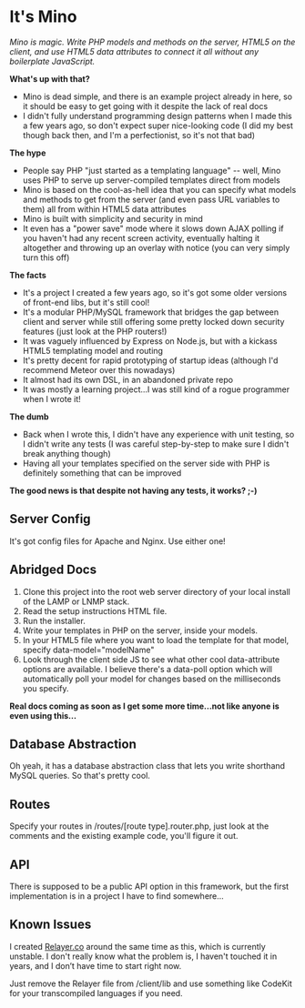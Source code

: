It's Mino
=========

_Mino is magic. Write PHP models and methods on the server, HTML5 on the client, and use HTML5 data attributes to connect it all without any boilerplate JavaScript._

__What's up with that?__
- Mino is dead simple, and there is an example project already in here, so it should be easy to get going with it despite the lack of real docs
- I didn't fully understand programming design patterns when I made this a few years ago, so don't expect super nice-looking code (I did my best though back then, and I'm a perfectionist, so it's not that bad)

__The hype__
- People say PHP "just started as a templating language" -- well, Mino uses PHP to serve up server-compiled templates direct from models
- Mino is based on the cool-as-hell idea that you can specify what models and methods to get from the server (and even pass URL variables to them) all from within HTML5 data attributes 
- Mino is built with simplicity and security in mind
- It even has a "power save" mode where it slows down AJAX polling if you haven't had any recent screen activity, eventually halting it altogether and throwing up an overlay with notice (you can very simply turn this off)

__The facts__
- It's a project I created a few years ago, so it's got some older versions of front-end libs, but it's still cool!
- It's a modular PHP/MySQL framework that bridges the gap between client and server while still offering some pretty locked down security features (just look at the PHP routers!)
- It was vaguely influenced by Express on Node.js, but with a kickass HTML5 templating model and routing
- It's pretty decent for rapid prototyping of startup ideas (although I'd recommend Meteor over this nowadays)
- It almost had its own DSL, in an abandoned private repo
- It was mostly a learning project...I was still kind of a rogue programmer when I wrote it!

__The dumb__
- Back when I wrote this, I didn't have any experience with unit testing, so I didn't write any tests (I was careful step-by-step to make sure I didn't break anything though)
- Having all your templates specified on the server side with PHP is definitely something that can be improved

__The good news is that despite not having any tests, it works? ;-)__

Server Config
-------------
It's got config files for Apache and Nginx. Use either one!

Abridged Docs
-------------
1. Clone this project into the root web server directory of your local install of the LAMP or LNMP stack.
2. Read the setup instructions HTML file.
3. Run the installer.
4. Write your templates in PHP on the server, inside your models.
5. In your HTML5 file where you want to load the template for that model, specify data-model="modelName"
6. Look through the client side JS to see what other cool data-attribute options are available. I believe there's a data-poll option which will automatically poll your model for changes based on the milliseconds you specify.

__Real docs coming as soon as I get some more time...not like anyone is even using this...__

Database Abstraction
--------------------
Oh yeah, it has a database abstraction class that lets you write shorthand MySQL queries. So that's pretty cool.

Routes
------
Specify your routes in /routes/[route type].router.php, just look at the comments and the existing example code, you'll figure it out.

API
---
There is supposed to be a public API option in this framework, but the first implementation is in a project I have to find somewhere...

Known Issues
------------
I created [Relayer.co](http://relayer.co) around the same time as this, which is currently unstable. I don't really know what the problem is, I haven't touched it in years, and I don’t have time to start right now.

Just remove the Relayer file from /client/lib and use something like CodeKit for your transcompiled languages if you need.
